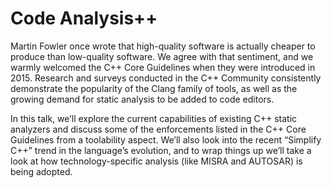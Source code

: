 # Code Analysis++

Martin Fowler once wrote that high-quality software is actually cheaper to produce than low-quality software. We agree with that sentiment, and we warmly welcomed the C++ Core Guidelines when they were introduced in 2015. Research and surveys conducted in the C++ Community consistently demonstrate the popularity of the Clang family of tools, as well as the growing demand for static analysis to be added to code editors. 

In this talk, we’ll explore the current capabilities of existing C++ static analyzers and discuss some of the enforcements listed in the C++ Core Guidelines from a toolability aspect. We’ll also look into the recent “Simplify C++” trend in the language’s evolution, and to wrap things up we’ll take a look at how technology-specific analysis (like MISRA and AUTOSAR) is being adopted. 
